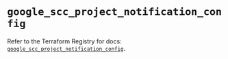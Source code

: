 # `google_scc_project_notification_config`

Refer to the Terraform Registry for docs: [`google_scc_project_notification_config`](https://registry.terraform.io/providers/hashicorp/google-beta/6.4.0/docs/resources/google_scc_project_notification_config).
